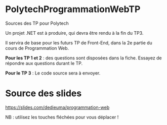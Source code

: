 # PolytechProgrammationWebTP
Sources des TP pour Polytech

Un projet .NET est à produire, qui devra être rendu à la fin du TP3.

Il servira de base pour les futurs TP de Front-End, dans la 2e partie du cours de Programmation Web.

**Pour les TP 1 et 2** : des questions sont disposées dans la fiche. Essayez de répondre aux questions durant le TP.

**Pour le TP 3** : Le code source sera à envoyer.

# Source des slides

https://slides.com/dedieuma/programmation-web

NB : utilisez les touches fléchées pour vous déplacer !
